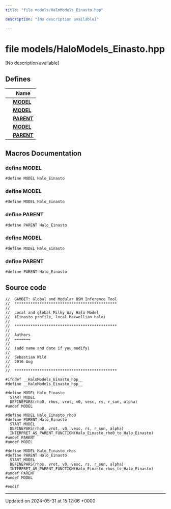 ```yaml
---
title: "file models/HaloModels_Einasto.hpp"

description: "[No description available]"

---
```


# file models/HaloModels_Einasto.hpp

[No description available]

## Defines

|                | Name           |
| -------------- | -------------- |
|  | **[MODEL](/documentation/code/files/halomodels__einasto_8hpp/#define-model)**  |
|  | **[MODEL](/documentation/code/files/halomodels__einasto_8hpp/#define-model)**  |
|  | **[PARENT](/documentation/code/files/halomodels__einasto_8hpp/#define-parent)**  |
|  | **[MODEL](/documentation/code/files/halomodels__einasto_8hpp/#define-model)**  |
|  | **[PARENT](/documentation/code/files/halomodels__einasto_8hpp/#define-parent)**  |




## Macros Documentation

### define MODEL

```
#define MODEL Halo_Einasto
```


### define MODEL

```
#define MODEL Halo_Einasto
```


### define PARENT

```
#define PARENT Halo_Einasto
```


### define MODEL

```
#define MODEL Halo_Einasto
```


### define PARENT

```
#define PARENT Halo_Einasto
```


## Source code

```
//  GAMBIT: Global and Modular BSM Inference Tool
//  *********************************************
//
//  Local and global Milky Way Halo Model 
//  (Einasto profile, local Maxwellian halo)
//
//  *********************************************
//
//  Authors
//  =======
//
//  (add name and date if you modify)
//
//  Sebastian Wild
//  2016 Aug
//
//  *********************************************

#ifndef __HaloModels_Einasto_hpp__
#define __HaloModels_Einasto_hpp__

#define MODEL Halo_Einasto
  START_MODEL
  DEFINEPARS(rho0, rhos, vrot, v0, vesc, rs, r_sun, alpha)
#undef MODEL

#define MODEL Halo_Einasto_rho0
#define PARENT Halo_Einasto
  START_MODEL
  DEFINEPARS(rho0, vrot, v0, vesc, rs, r_sun, alpha)
  INTERPRET_AS_PARENT_FUNCTION(Halo_Einasto_rho0_to_Halo_Einasto)
#undef PARENT
#undef MODEL

#define MODEL Halo_Einasto_rhos
#define PARENT Halo_Einasto
  START_MODEL
  DEFINEPARS(rhos, vrot, v0, vesc, rs, r_sun, alpha)
  INTERPRET_AS_PARENT_FUNCTION(Halo_Einasto_rhos_to_Halo_Einasto)
#undef PARENT
#undef MODEL

#endif
```


-------------------------------

Updated on 2024-05-31 at 15:12:06 +0000
